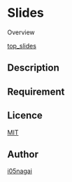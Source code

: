 Slides
====

Overview

[top_slides](http://i05nagai.github.io/slides_remark/)

## Description

## Requirement

## Licence

[MIT](https://opensource.org/licenses/MIT)

## Author

[i05nagai](https://github.com/i05nagai)

